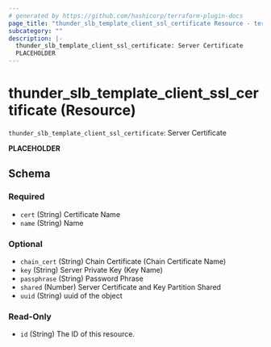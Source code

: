 ```yaml
---
# generated by https://github.com/hashicorp/terraform-plugin-docs
page_title: "thunder_slb_template_client_ssl_certificate Resource - terraform-provider-thunder"
subcategory: ""
description: |-
  thunder_slb_template_client_ssl_certificate: Server Certificate
  PLACEHOLDER
---
```


# thunder_slb_template_client_ssl_certificate (Resource)

`thunder_slb_template_client_ssl_certificate`: Server Certificate

__PLACEHOLDER__



<!-- schema generated by tfplugindocs -->
## Schema

### Required

- `cert` (String) Certificate Name
- `name` (String) Name

### Optional

- `chain_cert` (String) Chain Certificate (Chain Certificate Name)
- `key` (String) Server Private Key (Key Name)
- `passphrase` (String) Password Phrase
- `shared` (Number) Server Certificate and Key Partition Shared
- `uuid` (String) uuid of the object

### Read-Only

- `id` (String) The ID of this resource.


